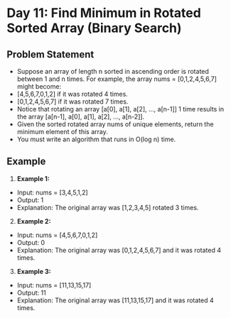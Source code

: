 # Day 11: Find Minimum in Rotated Sorted Array (Binary Search)

## Problem Statement

- Suppose an array of length n sorted in ascending order is rotated between 1 and n times. For example, the array nums = [0,1,2,4,5,6,7] might become:
- [4,5,6,7,0,1,2] if it was rotated 4 times.
- [0,1,2,4,5,6,7] if it was rotated 7 times.
- Notice that rotating an array [a[0], a[1], a[2], ..., a[n-1]] 1 time results in the array [a[n-1], a[0], a[1], a[2], ..., a[n-2]].
- Given the sorted rotated array nums of unique elements, return the minimum element of this array.
- You must write an algorithm that runs in O(log n) time.

## Example

1. **Example 1:**
- Input: nums = [3,4,5,1,2]
- Output: 1
- Explanation: The original array was [1,2,3,4,5] rotated 3 times.

2. **Example 2:**
- Input: nums = [4,5,6,7,0,1,2]
- Output: 0
- Explanation: The original array was [0,1,2,4,5,6,7] and it was rotated 4 times.

3. **Example 3:**
- Input: nums = [11,13,15,17]
- Output: 11
- Explanation: The original array was [11,13,15,17] and it was rotated 4 times. 
